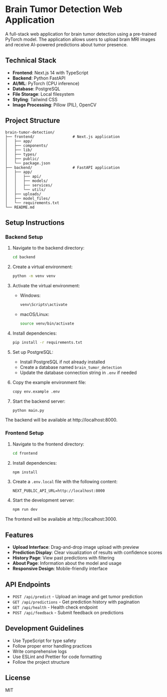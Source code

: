 # Brain Tumor Detection Web Application

A full-stack web application for brain tumor detection using a pre-trained PyTorch model. The application allows users to upload brain MRI images and receive AI-powered predictions about tumor presence.

## Technical Stack

- **Frontend**: Next.js 14 with TypeScript
- **Backend**: Python FastAPI
- **AI/ML**: PyTorch (CPU inference)
- **Database**: PostgreSQL
- **File Storage**: Local filesystem
- **Styling**: Tailwind CSS
- **Image Processing**: Pillow (PIL), OpenCV

## Project Structure

```
brain-tumor-detection/
├── frontend/                 # Next.js application
│   ├── app/
│   ├── components/
│   ├── lib/
│   ├── types/
│   ├── public/
│   └── package.json
├── backend/                  # FastAPI application
│   ├── app/
│   │   ├── api/
│   │   ├── models/
│   │   ├── services/
│   │   └── utils/
│   ├── uploads/
│   ├── model_files/
│   └── requirements.txt
└── README.md
```

## Setup Instructions

### Backend Setup

1. Navigate to the backend directory:
   ```bash
   cd backend
   ```

2. Create a virtual environment:
   ```bash
   python -m venv venv
   ```

3. Activate the virtual environment:
   - Windows:
     ```bash
     venv\Scripts\activate
     ```
   - macOS/Linux:
     ```bash
     source venv/bin/activate
     ```

4. Install dependencies:
   ```bash
   pip install -r requirements.txt
   ```

5. Set up PostgreSQL:
   - Install PostgreSQL if not already installed
   - Create a database named `brain_tumor_detection`
   - Update the database connection string in `.env` if needed

6. Copy the example environment file:
   ```bash
   copy env.example .env
   ```

7. Start the backend server:
   ```bash
   python main.py
   ```

The backend will be available at http://localhost:8000.

### Frontend Setup

1. Navigate to the frontend directory:
   ```bash
   cd frontend
   ```

2. Install dependencies:
   ```bash
   npm install
   ```

3. Create a `.env.local` file with the following content:
   ```
   NEXT_PUBLIC_API_URL=http://localhost:8000
   ```

4. Start the development server:
   ```bash
   npm run dev
   ```

The frontend will be available at http://localhost:3000.

## Features

- **Upload Interface**: Drag-and-drop image upload with preview
- **Prediction Display**: Clear visualization of results with confidence scores
- **History Page**: View past predictions with filtering
- **About Page**: Information about the model and usage
- **Responsive Design**: Mobile-friendly interface

## API Endpoints

- `POST /api/predict` - Upload an image and get tumor prediction
- `GET /api/predictions` - Get prediction history with pagination
- `GET /api/health` - Health check endpoint
- `POST /api/feedback` - Submit feedback on predictions

## Development Guidelines

- Use TypeScript for type safety
- Follow proper error handling practices
- Write comprehensive logs
- Use ESLint and Prettier for code formatting
- Follow the project structure

## License

MIT 